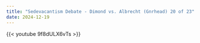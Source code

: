 ```yaml
---
title: "Sedevacantism Debate - Dimond vs. Albrecht (Gnrhead) 20 of 23"
date: 2024-12-19
---
```


{{< youtube 9f8dULX6vTs >}}
